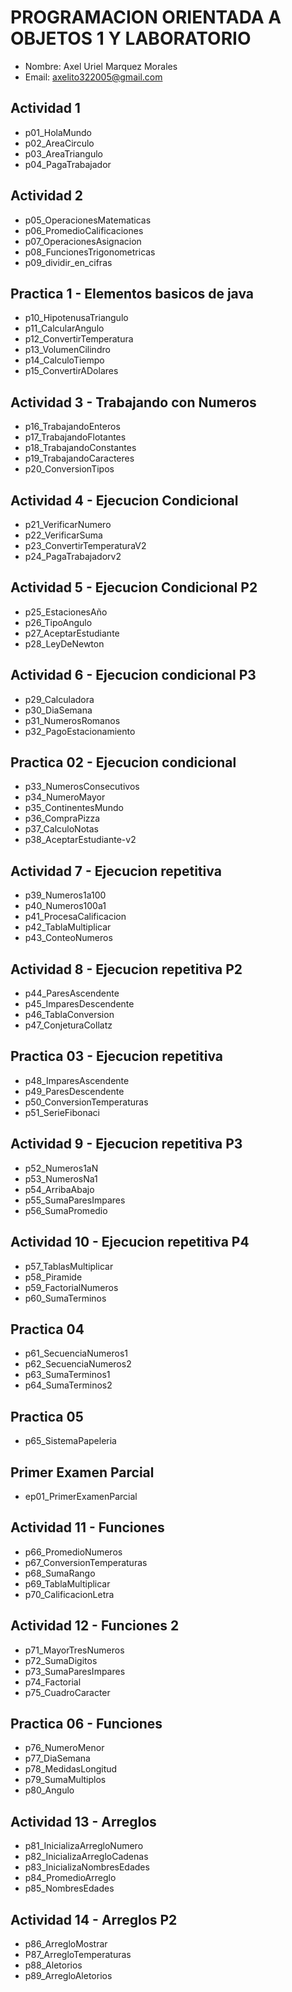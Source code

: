 # PROGRAMACION ORIENTADA A OBJETOS 1 Y LABORATORIO
- Nombre: Axel Uriel Marquez Morales
- Email: axelito322005@gmail.com

## Actividad 1
 - p01_HolaMundo
 - p02_AreaCirculo
 - p03_AreaTriangulo
 - p04_PagaTrabajador

## Actividad 2
 - p05_OperacionesMatematicas
 - p06_PromedioCalificaciones
 - p07_OperacionesAsignacion
 - p08_FuncionesTrigonometricas
 - p09_dividir_en_cifras

 ## Practica 1 - Elementos basicos de java
 - p10_HipotenusaTriangulo
 - p11_CalcularAngulo
 - p12_ConvertirTemperatura
 - p13_VolumenCilindro
 - p14_CalculoTiempo
 - p15_ConvertirADolares
 
 ## Actividad 3 - Trabajando con Numeros
 - p16_TrabajandoEnteros
 - p17_TrabajandoFlotantes
 - p18_TrabajandoConstantes
 - p19_TrabajandoCaracteres
 - p20_ConversionTipos

 ## Actividad 4 - Ejecucion Condicional
 - p21_VerificarNumero
 - p22_VerificarSuma
 - p23_ConvertirTemperaturaV2
 - p24_PagaTrabajadorv2

 ## Actividad 5 - Ejecucion Condicional P2
 - p25_EstacionesAño
 - p26_TipoAngulo
 - p27_AceptarEstudiante
 - p28_LeyDeNewton

 ## Actividad 6 - Ejecucion condicional P3
 - p29_Calculadora
 - p30_DiaSemana
 - p31_NumerosRomanos
 - p32_PagoEstacionamiento

 ## Practica 02 - Ejecucion condicional
 - p33_NumerosConsecutivos
 - p34_NumeroMayor
 - p35_ContinentesMundo
 - p36_CompraPizza
 - p37_CalculoNotas
 - p38_AceptarEstudiante-v2

 ## Actividad 7 - Ejecucion repetitiva
 - p39_Numeros1a100
 - p40_Numeros100a1
 - p41_ProcesaCalificacion
 - p42_TablaMultiplicar
 - p43_ConteoNumeros

 ## Actividad 8 - Ejecucion repetitiva P2
 - p44_ParesAscendente
 - p45_ImparesDescendente
 - p46_TablaConversion
 - p47_ConjeturaCollatz

 ## Practica 03 - Ejecucion repetitiva
 - p48_ImparesAscendente
 - p49_ParesDescendente
 - p50_ConversionTemperaturas
 - p51_SerieFibonaci

 ## Actividad 9 - Ejecucion repetitiva P3
 - p52_Numeros1aN
 - p53_NumerosNa1
 - p54_ArribaAbajo
 - p55_SumaParesImpares
 - p56_SumaPromedio

 ## Actividad 10 - Ejecucion repetitiva P4
 - p57_TablasMultiplicar
 - p58_Piramide
 - p59_FactorialNumeros
 - p60_SumaTerminos

 ## Practica 04
 - p61_SecuenciaNumeros1
 - p62_SecuenciaNumeros2
 - p63_SumaTerminos1
 - p64_SumaTerminos2

 ## Practica 05
 - p65_SistemaPapeleria

 ## Primer Examen Parcial
 - ep01_PrimerExamenParcial

 ## Actividad 11 - Funciones
 - p66_PromedioNumeros
 - p67_ConversionTemperaturas
 - p68_SumaRango
 - p69_TablaMultiplicar
 - p70_CalificacionLetra

 ## Actividad 12 - Funciones 2 
 - p71_MayorTresNumeros
 - p72_SumaDigitos
 - p73_SumaParesImpares
 - p74_Factorial
 - p75_CuadroCaracter

 ## Practica 06 - Funciones
 - p76_NumeroMenor
 - p77_DiaSemana  
 - p78_MedidasLongitud  
 - p79_SumaMultiplos
 - p80_Angulo

 ## Actividad 13 - Arreglos
 - p81_InicializaArregloNumero
 - p82_InicializaArregloCadenas
 - p83_InicializaNombresEdades
 - p84_PromedioArreglo
 - p85_NombresEdades

 ## Actividad 14 - Arreglos P2
 - p86_ArregloMostrar
 - P87_ArregloTemperaturas
 - p88_Aletorios
 - p89_ArregloAletorios
